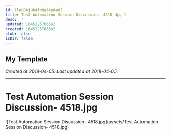 ```yaml
---
id: 1lWSOAjuk4fnNg74p8a83
title: Test Automation Session Discussion  4518 Jpg 1
desc: ''
updated: 1645225706362
created: 1645225706362
stub: false
isDir: false
---
```

My Template
---

_Created at 2018-04-05._
_Last updated at 2018-04-05._




---

# Test Automation Session Discussion- 4518.jpg


![Test Automation Session Discussion- 4518.jpg](assets/Test Automation Session Discussion- 4518.jpg)

